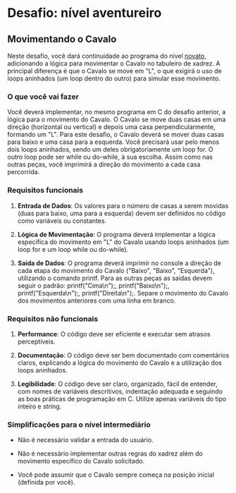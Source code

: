# Desafio: nível aventureiro
## Movimentando o Cavalo


Neste desafio, você dará continuidade ao programa do nível [novato](../novato/descricao.md), adicionando a lógica para movimentar o Cavalo no tabuleiro de xadrez. A principal diferença é que o Cavalo se move em "L", o que exigirá o uso de loops aninhados (um loop dentro do outro) para simular esse movimento.


### O que você vai fazer


Você deverá implementar, no mesmo programa em C do desafio anterior, a lógica para o movimento do Cavalo. O Cavalo se move duas casas em uma direção (horizontal ou vertical) e depois uma casa perpendicularmente, formando um "L". Para este desafio, o Cavalo deverá se mover duas casas para baixo e uma casa para a esquerda. Você precisará usar pelo menos dois loops aninhados, sendo um deles obrigatoriamente um loop for. O outro loop pode ser while ou do-while, à sua escolha. Assim como nas outras peças, você imprimirá a direção do movimento a cada casa percorrida.


### Requisitos funcionais


1. **Entrada de Dados**: Os valores para o número de casas a serem movidas (duas para baixo, uma para a esquerda) devem ser definidos no código como variáveis ou constantes.
 
2. **Lógica de Movimentação**: O programa deverá implementar a lógica específica do movimento em "L" do Cavalo usando loops aninhados (um loop for e um loop while ou do-while).
 
3. **Saída de Dados**: O programa deverá imprimir no console a direção de cada etapa do movimento do Cavalo ("Baixo", "Baixo", "Esquerda"), utilizando o comando printf. Para as outras peças as saídas devem seguir o padrão: printf("Cima\n");, printf("Baixo\n");, printf("Esquerda\n");, printf("Direita\n");. Separe o movimento do Cavalo dos movimentos anteriores com uma linha em branco.

### Requisitos não funcionais


1. **Performance**: O código deve ser eficiente e executar sem atrasos perceptíveis.
 
2. **Documentação**: O código deve ser bem documentado com comentários claros, explicando a lógica do movimento do Cavalo e a utilização dos loops aninhados.
 
3. **Legibilidade**: O código deve ser claro, organizado, fácil de entender, com nomes de variáveis descritivos, indentação adequada e seguindo as boas práticas de programação em C. Utilize apenas variáveis do tipo inteiro e string.

### Simplificações para o nível intermediário


- Não é necessário validar a entrada do usuário.
 
- Não é necessário implementar outras regras do xadrez além do movimento específico do Cavalo solicitado.
 
- Você pode assumir que o Cavalo sempre começa na posição inicial (definida por você).